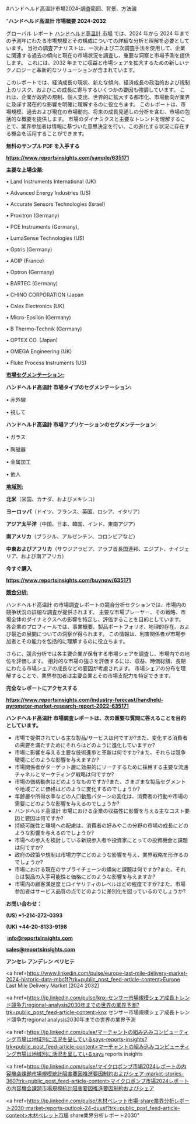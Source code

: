#ハンドヘルド高温計市場2024-調査範囲、背景、方法論

"<strong>ハンドヘルド高温計 市場概要 2024-2032</strong>

グローバル レポート <a href=https://www.reportsinsights.com/sample/635171>ハンドヘルド高温計 市場</a> では、2024 年から 2024 年までの予測年にわたる市場規模とその構成についての詳細な分析と理解を必要としています。 当社の調査アナリストは、一次および二次調査手法を使用して、企業に関連する過去の傾向と現在の市場状況を調査し、重要な洞察と市場予測を提供します。 これには、2032 年までに収益と市場シェアを拡大​​するための新しいテクノロジーと革新的なソリューションが含まれています。

このレポートでは、経済成長の現状、新たな傾向、経済成長の政治的および規制上のリスク、およびこの成長に寄与するいくつかの要因も強調しています。 これは、企業が政府の規制、個人支出、世界的に拡大する都市化、市場動向が業界に及ぼす潜在的な影響を明確に理解するのに役立ちます。 このレポートは、市場規模、過去および現在の市場動向、将来の成長見通しの分析を含む、市場の包括的な概要を提供します。 市場のダイナミクスと主要なトレンドを理解することで、業界参加者は情報に基づいた意思決定を行い、この進化する状況に存在する機会を活用することができます。

<strong><b>無料のサンプル PDF を入手する</b></strong>

<a href=https://www.reportsinsights.com/sample/635171><strong><u>https://www.reportsinsights.com/sample/635171</u></strong></a>

<strong>主要な上場企業:</strong>

• Land Instruments International (UK) 

• Advanced Energy Industries (US) 

• Accurate Sensors Technologies (Israel) 

• Proxitron (Germany) 

• PCE Instruments (Germany), 

• LumaSense Technologies (US) 

• Optris (Germany) 

• AOIP (France) 

• Optron (Germany) 

• BARTEC (Germany) 

• CHINO CORPORATION (Japan 

• Calex Electronics (UK) 

• Micro-Epsilon (Germany) 

• B Thermo-Technik (Germany) 

• OPTEX CO. (Japan) 

• OMEGA Engineering (UK) 

• Fluke Process Instruments (US)

<strong><u>市場セグメンテーション</u></strong><strong><u>:</u></strong>

<strong>ハンドヘルド高温計 市場タイプのセグメンテーション:</strong>

• 赤外線

• 視して

<strong>ハンドヘルド高温計 市場アプリケーションのセグメンテーション:</strong>

• ガラス

• 陶磁器

• 金属加工

• 他人

<strong><u>地域別</u></strong><strong><u>:</u></strong>

<strong>北米</strong>（米国、カナダ、およびメキシコ）

<strong>ヨーロッパ</strong>（ドイツ、フランス、英国、ロシア、イタリア）

<strong>アジア太平洋</strong>（中国、日本、韓国、インド、東南アジア）

<strong>南アメリカ</strong>（ブラジル、アルゼンチン、コロンビアなど）

<strong>中東およびアフリカ</strong>（サウジアラビア、アラブ首長国連邦、エジプト、ナイジェリア、および南アフリカ）

<strong>今すぐ購入</strong>

<a href=https://www.reportsinsights.com/buynow/635171><strong><u>https://www.reportsinsights.com/buynow/635171</u></strong></a>

<strong><u>競合分析:</u></strong>

ハンドヘルド高温計 の市場調査レポートの競合分析セクションでは、市場内の競争状況の詳細な調査が提供されます。 主要な市場プレーヤー、その戦略、市場全体のダイナミクスへの影響を特定し、評価することを目的としています。 各企業のプロフィールでは、事業概要、製品ポートフォリオ、地理的存在、および最近の展開についての洞察が得られます。 この情報は、利害関係者が市場参加者とその能力を包括的に理解するのに役立ちます。

さらに、競合分析では各主要企業が保有する市場シェアを調査し、市場内での地位を評価します。 相対的な市場の強さを評価するには、収益、時価総額、長期にわたる市場シェアの成長などの要因が考慮されます。 市場シェアの分布を理解することで、業界参加者は主要企業とその市場支配力を特定できます。

<strong>完全なレポートにアクセスする</strong>

<a href=https://www.reportsinsights.com/industry-forecast/handheld-pyrometer-market-research-report-2022-635171><strong><u><b>https://www.reportsinsights.com/industry-forecast/handheld-pyrometer-market-research-report-2022-635171</b></u></strong></a>

<strong><b>ハンドヘルド高温計 市場調査レポートは、次の重要な質問に答えることを目的としています。</b></strong>
<ul>
  <li>市場で提供されている主な製品/サービスは何ですか?また、変化する消費者の需要を満たすためにそれらはどのように進化していますか?</li>
  <li>市場に影響を与える主要な技術進歩と革新は何ですか?また、それらは競争環境にどのような影響を与えますか?</li>
  <li>市場関係者がターゲット層に効果的にリーチするために採用する主要な流通チャネルとマーケティング戦略は何ですか?</li>
  <li>市場の価格動向はどのようなものですか?また、さまざまな製品セグメントや地域ごとに価格はどのように変化するのでしょうか?</li>
  <li>年齢層や所得水準などの人口動態パターンの変化は、消費者の行動や市場の需要にどのような影響を与えるのでしょうか?</li>
  <li>ハンドヘルド高温計 市場における企業の収益性に影響を与える主なコスト要因と要因は何ですか?</li>
  <li>持続可能性と環境への配慮は、消費者の好みやこの分野の市場の成長にどのような影響を与えるのでしょうか?</li>
  <li>市場への参入を検討している新規参入者や投資家にとっての投資機会と課題は何ですか?</li>
  <li>政府の政策や規制は市場力学にどのような影響を与え、業界戦略を形作るのでしょうか?</li>
  <li>市場における現在のサプライチェーンの傾向と課題は何ですか?また、それらは製品の入手可能性と価格にどのような影響を与えますか?</li>
  <li>市場内の顧客満足度とロイヤリティのレベルはどの程度ですか?また、市場参加者はサービス品質の点でどのように差別化を図っているのでしょうか?</li>
</ul>
<strong>お問い合わせ：</strong>

<strong>(US) +1-214-272-0393</strong>

<strong>(UK) +44-20-8133-9198</strong>

<strong> </strong><a href=info@reportsinsights.com><strong><u>info@reportsinsights.com</u></strong></a>

<a href=sales@reportsinsights.com><strong><u>sales@reportsinsights.com</u></strong></a>

<strong>アンセレ アンデレン ベリヒテ</strong>

<a href=https://www.linkedin.com/pulse/europe-last-mile-delivery-market-2024-historic-data-mbc1f?trk=public_post_feed-article-content>Europe Last Mile Delivery Market [2024 2032]</a>

<a href=https://jp.linkedin.com/pulse/knx-センサー市場規模シェア成長トレンド競争力regional-analysis2030年までの世界の業界予測?trk=public_post_feed-article-content>knx センサー市場規模シェア成長トレンド競争力regional analysis2030年までの世界の業界予測</a>

<a href=https://jp.linkedin.com/pulse/マーチャントの組み込みコンピューティング市場は地域別に活況を呈しているsays-reports-insights?trk=public_post_feed-article-content>マーチャントの組み込みコンピューティング市場は地域別に活況を呈しているsays reports insights</a>

<a href=https://jp.linkedin.com/pulse/マイクロポンプ市場2024レポートの内容機会課題市場規模統計阻害要因推進要因制約およびシェア-market-stories-360?trk=public_post_feed-article-content>マイクロポンプ市場2024レポートの内容機会課題市場規模統計阻害要因推進要因制約およびシェア</a>

<a href=https://jp.linkedin.com/pulse/木材ペレット市場-share業界分析レポート2030-market-reports-outlook-24-duusf?trk=public_post_feed-article-content>木材ペレット市場 share業界分析レポート2030</a>"
